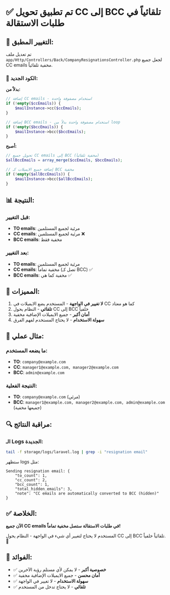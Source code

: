 # ✅ تم تطبيق تحويل CC إلى BCC تلقائياً في طلبات الاستقالة

## 🎯 التغيير المطبق:

تم تعديل ملف `app/Http/Controllers/Back/CompanyResignationsController.php` لجعل جميع CC emails مخفية تلقائياً.

### 🔧 الكود الجديد:

**بدلاً من:**
```php
// إضافة CC emails - استخدام مصفوفة واحدة
if (!empty($ccEmails)) {
    $mailInstance->cc($ccEmails);
}

// إضافة BCC emails - استخدام مصفوفة واحدة بدلاً من loop
if (!empty($bccEmails)) {
    $mailInstance->bcc($bccEmails);
}
```

**أصبح:**
```php
// تحويل جميع CC emails إلى BCC (مخفية تلقائياً)
$allBccEmails = array_merge($ccEmails, $bccEmails);

// إضافة جميع الايميلات كـ BCC مخفية
if (!empty($allBccEmails)) {
    $mailInstance->bcc($allBccEmails);
}
```

## 📊 النتيجة:

### قبل التغيير:
- **TO emails**: مرئية لجميع المستلمين
- **CC emails**: مرئية لجميع المستلمين ❌
- **BCC emails**: مخفية فقط

### بعد التغيير:
- **TO emails**: مرئية لجميع المستلمين
- **CC emails**: مخفية تماماً (تصل كـ BCC) ✅
- **BCC emails**: مخفية كما هي ✅

## 🎯 المميزات:

1. **لا تغيير في الواجهة** - المستخدم يضع الايميلات في CC كما هو معتاد
2. **تلقائي** - النظام يحول CC إلى BCC خلفياً
3. **أمان أكبر** - جميع الايميلات الإضافية مخفية
4. **سهولة الاستخدام** - لا يحتاج المستخدم لفهم الفرق

## 📝 مثال عملي:

### ما يضعه المستخدم:
- **TO**: `company@example.com`
- **CC**: `manager1@example.com, manager2@example.com`
- **BCC**: `admin@example.com`

### النتيجة الفعلية:
- **TO**: `company@example.com` (مرئي)
- **BCC**: `manager1@example.com, manager2@example.com, admin@example.com` (جميعها مخفية)

## 🔍 مراقبة النتائج:

### الـ Logs الجديدة:
```bash
tail -f storage/logs/laravel.log | grep -i "resignation email"
```

ستظهر logs مثل:
```
Sending resignation email: {
    "to_count": 1,
    "cc_count": 2,
    "bcc_count": 1,
    "total_hidden_emails": 3,
    "note": "CC emails are automatically converted to BCC (hidden)"
}
```

## ✅ الخلاصة:

**الآن جميع CC emails في طلبات الاستقالة ستصل مخفية تماماً!** 

المستخدم لا يحتاج لتغيير أي شيء في الواجهة - النظام يحول CC إلى BCC تلقائياً خلفياً. 🚀

## 🎉 الفوائد:

- ✅ **خصوصية أكبر** - لا يمكن لأي مستلم رؤية الآخرين
- ✅ **أمان محسن** - جميع الايميلات الإضافية مخفية
- ✅ **سهولة الاستخدام** - لا تغيير في الواجهة
- ✅ **تلقائي** - لا يحتاج تدخل من المستخدم
